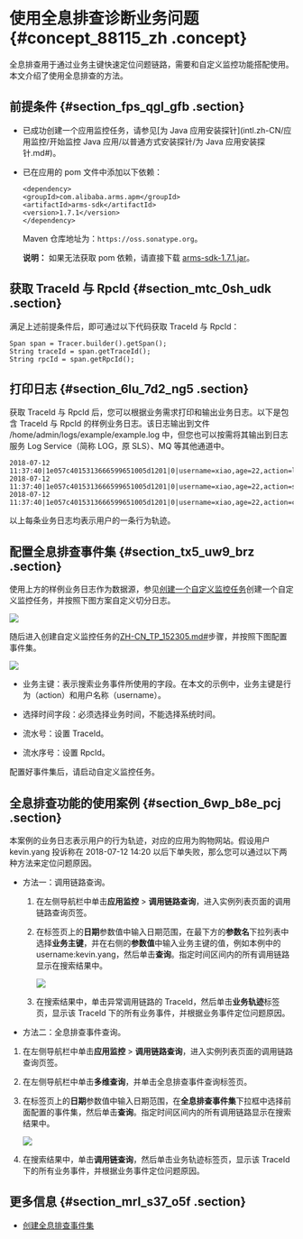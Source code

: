 # 使用全息排查诊断业务问题 {#concept_88115_zh .concept}

全息排查用于通过业务主键快速定位问题链路，需要和自定义监控功能搭配使用。本文介绍了使用全息排查的方法。

## 前提条件 {#section_fps_qgl_gfb .section}

-   已成功创建一个应用监控任务，请参见[为 Java 应用安装探针](intl.zh-CN/应用监控/开始监控 Java 应用/以普通方式安装探针/为 Java 应用安装探针.md#)。

-   已在应用的 pom 文件中添加以下依赖：

    ``` {#codeblock_57z_jkw_ous}
    <dependency>
    <groupId>com.alibaba.arms.apm</groupId>
    <artifactId>arms-sdk</artifactId>
    <version>1.7.1</version>
    </dependency>
    ```

    Maven 仓库地址为：`https://oss.sonatype.org`。

    **说明：** 如果无法获取 pom 依赖，请直接下载 [arms-sdk-1.7.1.jar](https://aliware-images.oss-cn-hangzhou.aliyuncs.com/arms/arms-sdk-1.7.1.jar)。


## 获取 TraceId 与 RpcId {#section_mtc_0sh_udk .section}

满足上述前提条件后，即可通过以下代码获取 TraceId 与 RpcId：

``` {#codeblock_277_bul_t9g}
Span span = Tracer.builder().getSpan();
String traceId = span.getTraceId();
String rpcId = span.getRpcId();
```

## 打印日志 {#section_6lu_7d2_ng5 .section}

获取 TraceId 与 RpcId 后，您可以根据业务需求打印和输出业务日志。以下是包含 TraceId 与 RpcId 的样例业务日志。该日志输出到文件 /home/admin/logs/example/example.log 中，但您也可以按需将其输出到日志服务 Log Service（简称 LOG，原 SLS）、MQ 等其他通道中。

``` {#codeblock_6jz_j9x_9lp}
2018-07-12 11:37:40|1e057c4015313666599651005d1201|0|username=xiao,age=22,action=login
2018-07-12 11:37:40|1e057c4015313666599651005d1201|0|username=xiao,age=22,action=search
2018-07-12 11:37:40|1e057c4015313666599651005d1201|0|username=xiao,age=22,action=cart
```

以上每条业务日志均表示用户的一条行为轨迹。

## 配置全息排查事件集 {#section_tx5_uw9_brz .section}

使用上方的样例业务日志作为数据源，参见[创建一个自定义监控任务](../../../../intl.zh-CN/快速入门/创建一个自定义监控任务.md#)创建一个自定义监控任务，并按照下图方案自定义切分日志。

![](http://static-aliyun-doc.oss-cn-hangzhou.aliyuncs.com/assets/img/152250/156775619542297_zh-CN.png)

随后进入创建自定义监控任务的[ZH-CN\_TP\_152305.md\#](intl.zh-CN/自定义监控/创建监控任务/创建全息排查事件集.md#)步骤，并按照下图配置事件集。

![](http://static-aliyun-doc.oss-cn-hangzhou.aliyuncs.com/assets/img/152250/156775619542298_zh-CN.png)

-   业务主键：表示搜索业务事件所使用的字段。在本文的示例中，业务主键是行为（action）和用户名称（username）。

-   选择时间字段：必须选择业务时间，不能选择系统时间。

-   流水号：设置 TraceId。

-   流水序号：设置 RpcId。


配置好事件集后，请启动自定义监控任务。

## 全息排查功能的使用案例 {#section_6wp_b8e_pcj .section}

本案例的业务日志表示用户的行为轨迹，对应的应用为购物网站。假设用户 kevin.yang 投诉称在 2018-07-12 14:20 以后下单失败，那么您可以通过以下两种方法来定位问题原因。

-   方法一：调用链路查询。

    1.  在左侧导航栏中单击**应用监控** \> **调用链路查询**，进入实例列表页面的调用链路查询页签。
    2.  在标签页上的**日期**参数值中输入日期范围，在最下方的**参数名**下拉列表中选择**业务主键**，并在右侧的**参数值**中输入业务主键的值，例如本例中的 username:kevin.yang，然后单击**查询**。指定时间区间内的所有调用链路显示在搜索结果中。

        ![](http://static-aliyun-doc.oss-cn-hangzhou.aliyuncs.com/assets/img/152327/156775619544159_zh-CN.png)

    3.  在搜索结果中，单击异常调用链路的 TraceId，然后单击**业务轨迹**标签页，显示该 TraceId 下的所有业务事件，并根据业务事件定位问题原因。

-   方法二：全息排查事件查询。

1.  在左侧导航栏中单击**应用监控** \> **调用链路查询**，进入实例列表页面的调用链路查询页签。
2.  在左侧导航栏中单击**多维查询**，并单击全息排查事件查询标签页。

3.  在标签页上的**日期**参数值中输入日期范围，在**全息排查事件集**下拉框中选择前面配置的事件集，然后单击**查询**。指定时间区间内的所有调用链路显示在搜索结果中。

    ![](http://static-aliyun-doc.oss-cn-hangzhou.aliyuncs.com/assets/img/152327/156775619544160_zh-CN.png)

4.  在搜索结果中，单击**调用链查询**，然后单击业务轨迹标签页，显示该 TraceId 下的所有业务事件，并根据业务事件定位问题原因。


## 更多信息 {#section_mrl_s37_o5f .section}

-   [创建全息排查事件集](intl.zh-CN/自定义监控/创建监控任务/创建全息排查事件集.md#)

